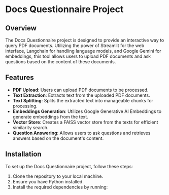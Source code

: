 # Docs Questionnaire Project

## Overview
The Docs Questionnaire project is designed to provide an interactive way to query PDF documents. Utilizing the power of Streamlit for the web interface, Langchain for handling language models, and Google Gemini for embeddings, this tool allows users to upload PDF documents and ask questions based on the content of these documents.

## Features
- **PDF Upload**: Users can upload PDF documents to be processed.
- **Text Extraction**: Extracts text from the uploaded PDF documents.
- **Text Splitting**: Splits the extracted text into manageable chunks for processing.
- **Embeddings Generation**: Utilizes Google Generative AI Embeddings to generate embeddings from the text.
- **Vector Store**: Creates a FAISS vector store from the texts for efficient similarity search.
- **Question Answering**: Allows users to ask questions and retrieves answers based on the document's content.

## Installation

To set up the Docs Questionnaire project, follow these steps:

1. Clone the repository to your local machine.
2. Ensure you have Python installed.
3. Install the required dependencies by running:
